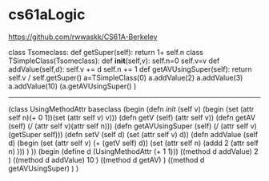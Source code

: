 # cs61aLogic
https://github.com/rwwaskk/CS61A-Berkeley

class Tsomeclass:
    def getSuper(self):
        return 1+ self.n
class TSimpleClass(Tsomeclass):
    def __init__(self,v):
        self.n=0
        self.v=v
    def addValue(self,d):
        self.v += d
        self.n += 1
    def getAVUsingSuper(self):
        return self.v / self.getSuper()
a=TSimpleClass(0)
a.addValue(2)
a.addValue(3)
a.addValue(10)
(a.getAVUsingSuper() )

------------------------
(class UsingMethodAttr baseclass
(begin 
(defn _init_ (self v)
    (begin (set (attr self n)(+ 0 1))(set (attr self v) v)))
(defn getV (self)
    (attr self v))
(defn getAV (self)
    (/ (attr self v)(attr self n)))
(defn getAVUsingSuper (self)
    (/ (attr self v)(getSuper self)))
(defn setV (self d)
    (set (attr self v) d))
(defn addValue (self d)
    (begin (set (attr self v) (+ (getV self) d))
    (set (attr self n) (addd 2 (attr self n) )))
)
))
 (begin
(define d (UsingMethodAttr (+ 1 1)))
((method d addValue)   2 )
((method d addValue)   10 )
((method d getAV)    )
((method d getAVUsingSuper)   )
)
